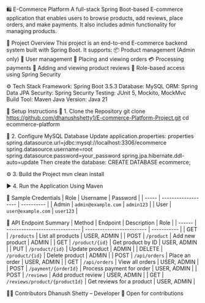 🛍️ E-Commerce Platform
A full-stack Spring Boot-based E-commerce application that enables users to browse products, add reviews, place orders, and make payments. It also includes admin functionality for managing products.

📄 Project Overview
This project is an end-to-end E-commerce backend system built with Spring Boot. It supports:
📦 Product management (Admin only)
👤 User management
🛒 Placing and viewing orders
💳 Processing payments
🌟 Adding and viewing product reviews
🔐 Role-based access using Spring Security

⚙️ Tech Stack
Framework: Spring Boot 3.5.3
Database: MySQL
ORM: Spring Data JPA
Security: Spring Security
Testing: JUnit 5, Mockito, MockMvc
Build Tool: Maven
Java Version: Java 21

🚀 Setup Instructions
  🔁 1. Clone the Repository
    git clone https://github.com/dhanushshetty1/E-commerce-Platform-Project.git
    cd ecommerce-platform
    
  🔧 2. Configure MySQL Database
    Update application.properties:
      properties
        spring.datasource.url=jdbc:mysql://localhost:3306/ecommerce
        spring.datasource.username=root
        spring.datasource.password=your_password
        spring.jpa.hibernate.ddl-auto=update
    Then create the database:
      CREATE DATABASE ecommerce;
      
  ⚙️ 3. Build the Project
    mvn clean install
    
  ▶️ 4. Run the Application
    Using Maven

🔐 Sample Credentials
| Role  | Username            | Password   |
| ----- | ------------------- | ---------- |
| Admin | `admin@example.com` | `admin123` |
| User  | `user@example.com`  | `user123`  |

🔁 API Endpoint Summary
| Method | Endpoint                       | Description               | Role        |
| ------ | ------------------------------ | ------------------------- | ----------- |
| GET    | `/products`                    | List all products         | USER, ADMIN |
| POST   | `/product`                     | Add new product           | ADMIN       |
| GET    | `/product/{id}`                | Get product by ID         | USER, ADMIN |
| PUT    | `/product/{id}`                | Update product            | ADMIN       |
| DELETE | `/product/{id}`                | Delete product            | ADMIN       |
| POST   | `/api/orders`                  | Place an order            | USER, ADMIN |
| GET    | `/api/orders`                  | View all orders           | USER, ADMIN |
| POST   | `/payment/{orderId}`           | Process payment for order | USER, ADMIN |
| POST   | `/reviews`                     | Add product review        | USER, ADMIN |
| GET    | `/reviews/product/{productId}` | Get reviews for a product | USER, ADMIN |

👨‍💻 Contributors
Dhanush Shetty – Developer
🎉 Open for contributions
